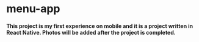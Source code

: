 # menu-app

#### This project is my first experience on mobile and it is a project written in React Native. Photos will be added after the project is completed.
